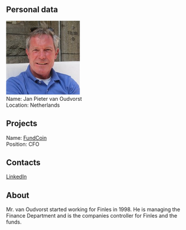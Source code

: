 ## Personal data
![jan pieter van oudvorst photo](photo/jan_pieter_van_oudvorst.jpg)  
Name:   Jan Pieter van Oudvorst  
Location: Netherlands   
## Projects 
Name: [FundCoin](../projects/fundcoin.md)  
Position: CFO      
## Contacts
[LinkedIn](https://www.linkedin.com/in/jan-pieter-van-oudvorst-4a248431/)    
## About
Mr. van Oudvorst started working for Finles in 1998. He is managing the Finance Department and is the companies controller for Finles and the funds.
